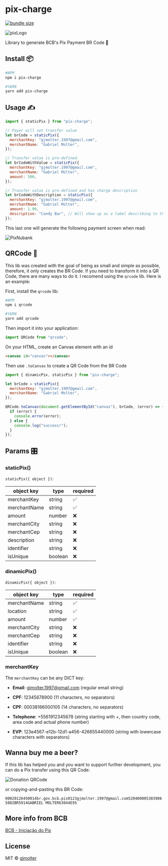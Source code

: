 # pix-charge

[![bundle size][bundlephobia-image]][bundlephobia-url]

[bundlephobia-url]: https://bundlephobia.com/result?p=pix-charge
[bundlephobia-image]: https://badgen.net/bundlephobia/minzip/pix-charge

![pixLogo](https://cdn-std.droplr.net/files/acc_519625/NU7Nzk)

Library to generate BCB's Pix Payment BR Code 💸

## Install 📦

```bash
#NPM
npm i pix-charge

#YARN
yarn add pix-charge
```

## Usage ✍️

```js
import { staticPix } from "pix-charge";

// Payer will set transfer value
let brCode = staticPix({
  merchantKey: "gjmolter.1997@gmail.com",
  merchantName: "Gabriel Molter",
});

// Transfer value is pre-defined.
let brCodeWithValue = staticPix({
  merchantKey: "gjmolter.1997@gmail.com",
  merchantName: "Gabriel Molter",
  amount: 500,
});

// Transfer value is pre-defined and has charge description
let brCodeWithDescription = staticPix({
  merchantKey: "gjmolter.1997@gmail.com",
  merchantName: "Gabriel Molter",
  amount: 1.99,
  description: "Candy Bar", // Will show up as a label describing to the payer what they are being charged for
});
```

This last one will generate the following payment screen when read:

![PixNubank](https://cdn-std.droplr.net/files/acc_519625/P5wLpm)

## QRCode 🤳

This lib was created with the goal of being as small and simple as possible, therefore, it only creates the BR Code.
If you need to transform it into a QR Code, there are many ways to do it. I recomend using the `qrcode` lib. Here is an example:

First, install the `qrcode` lib:

```bash
#NPM
npm i qrcode

#YARN
yarn add qrcode
```

Then import it into your application:

```js
import QRCode from "qrcode";
```

On your HTML, create an Canvas element with an id

```html
<canvas id="canvas"></canvas>
```

Then use `.toCanvas` to create a QR Code from the BR Code

```js
import { dinamicPix, staticPix } from "pix-charge";

let brCode = staticPix({
  merchantKey: "gjmolter.1997@gmail.com",
  merchantName: "Gabriel Molter",
});

QRCode.toCanvas(document.getElementById("canvas"), brCode, (error) => {
  if (error) {
    console.error(error);
  } else {
    console.log("success!");
  }
});
```

## Params 🎛️

### staticPix()

`staticPix({ object })`:

| object key   | type    | required |
| ------------ | ------- | -------- |
| merchantKey  | string  | ✅       |
| merchantName | string  | ✅       |
| amount       | number  | ❌       |
| merchantCity | string  | ❌       |
| merchantCep  | string  | ❌       |
| description  | string  | ❌       |
| identifier   | string  | ❌       |
| isUnique     | boolean | ❌       |

### dinamicPix()

`dinamicPix({ object })`:

| object key   | type    | required |
| ------------ | ------- | -------- |
| merchantName | string  | ✅       |
| location     | string  | ✅       |
| amount       | number  | ✅       |
| merchantCity | string  | ❌       |
| merchantCep  | string  | ❌       |
| identifier   | string  | ❌       |
| isUnique     | boolean | ❌       |

### merchantKey

The `merchantKey` can be any DICT key:

- **Email**: gjmolter.1997@gmail.com (regular email string)

- **CPF**: 12345678900 (11 characters, no separators)

- **CPF**: 00038166000105 (14 characters, no separators)

- **Telephone**: +5561912345678 (string starting with +, then country code, area code and actual phone number)

- **EVP**: 123e4567-e12b-12d1-a456-426655440000 (string with lowercase characters with separators)

## Wanna buy me a beer?

If this lib has helped you and you want to support further development, you can do a Pix transfer using this QR Code:

![Donation QRCode](https://cdn-std.droplr.net/files/acc_519625/MTgEQK)

or copying-and-pasting this BR Code:

`00020126450014br.gov.bcb.pix0123gjmolter.1997@gmail.com5204000053039865802BR5914GABRIEL MOLTER63044E95`

## More info from BCB

[BCB - Iniciação do Pix](https://www.bcb.gov.br/content/estabilidadefinanceira/forumpireunioes/AnexoI-PadroesParaIniciacaodoPix.pdf)

## License

MIT © [gjmolter](https://github.com/gjmolter)
